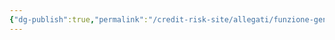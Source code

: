 ```yaml
---
{"dg-publish":true,"permalink":"/credit-risk-site/allegati/funzione-generatrice-delle-probabilita-2023-03-11-17-56-14-excalidraw/","tags":["excalidraw"]}
---
```

<style> .container {font-family: sans-serif; text-align: center;} .button-wrapper button {z-index: 1;height: 40px; width: 100px; margin: 10px;padding: 5px;} .excalidraw .App-menu_top .buttonList { display: flex;} .excalidraw-wrapper { height: 800px; margin: 50px; position: relative;} :root[dir="ltr"] .excalidraw .layer-ui__wrapper .zen-mode-transition.App-menu_bottom--transition-left {transform: none;} </style><script src="https://cdn.jsdelivr.net/npm/react@17/umd/react.production.min.js"></script><script src="https://cdn.jsdelivr.net/npm/react-dom@17/umd/react-dom.production.min.js"></script><script type="text/javascript" src="https://cdn.jsdelivr.net/npm/@excalidraw/excalidraw@0/dist/excalidraw.production.min.js"></script><div id="Funzione_generatrice_delle_probabilità_2023-03-11_1756.14.excalidraw.md"></div><script>(function(){const InitialData={"type":"excalidraw","version":2,"source":"https://excalidraw.com","elements":[{"type":"image","version":44,"versionNonce":1696355857,"isDeleted":false,"id":"1BsT5-B3TdYe-tkR91kzG","fillStyle":"hachure","strokeWidth":1,"strokeStyle":"solid","roughness":1,"opacity":100,"angle":0,"x":-189.32453155517578,"y":-138.68987274169922,"strokeColor":"transparent","backgroundColor":"transparent","width":412.63563537597656,"height":157.43636549729567,"seed":1654437023,"groupIds":[],"roundness":null,"boundElements":[],"updated":1678553779268,"link":null,"locked":false,"status":"pending","fileId":"5ae8db8f4407980b893546cea320a50a5e61c19b","scale":[1,1]},{"id":"kraRyFBu1vJzxkv3Xs2Lx","type":"ellipse","x":99.0179117136988,"y":-79.86990334670168,"width":62.9566061085668,"height":54.898155475484884,"angle":0,"strokeColor":"#d9480f","backgroundColor":"transparent","fillStyle":"hachure","strokeWidth":1,"strokeStyle":"solid","roughness":1,"opacity":100,"groupIds":[],"roundness":{"type":2},"seed":1034353553,"version":44,"versionNonce":1594644671,"isDeleted":false,"boundElements":null,"updated":1678557264786,"link":null,"locked":false},{"id":"DQPBT3s9","type":"text","x":100.3782844543457,"y":-101.8378971158541,"width":103.4764404296875,"height":13.90812371366767,"angle":0,"strokeColor":"#d9480f","backgroundColor":"transparent","fillStyle":"hachure","strokeWidth":1,"strokeStyle":"solid","roughness":1,"opacity":100,"groupIds":[],"roundness":null,"seed":689034929,"version":92,"versionNonce":2093600945,"isDeleted":false,"boundElements":null,"updated":1678557277181,"link":null,"locked":false,"text":"Funzione di densità","rawText":"Funzione di densità","fontSize":11.126498970934144,"fontFamily":1,"textAlign":"left","verticalAlign":"top","baseline":9.90812371366767,"containerId":null,"originalText":"Funzione di densità"}],"appState":{"theme":"light","viewBackgroundColor":"#ffffff","currentItemStrokeColor":"#d9480f","currentItemBackgroundColor":"transparent","currentItemFillStyle":"hachure","currentItemStrokeWidth":1,"currentItemStrokeStyle":"solid","currentItemRoughness":1,"currentItemOpacity":100,"currentItemFontFamily":1,"currentItemFontSize":20,"currentItemTextAlign":"left","currentItemStartArrowhead":null,"currentItemEndArrowhead":"arrow","scrollX":316.5526428222656,"scrollY":216.28657036414512,"zoom":{"value":2},"currentItemRoundness":"round","gridSize":null,"colorPalette":{}},"files":{}};InitialData.scrollToContent=true;App=()=>{const e=React.useRef(null),t=React.useRef(null),[n,i]=React.useState({width:void 0,height:void 0});return React.useEffect(()=>{i({width:t.current.getBoundingClientRect().width,height:t.current.getBoundingClientRect().height});const e=()=>{i({width:t.current.getBoundingClientRect().width,height:t.current.getBoundingClientRect().height})};return window.addEventListener("resize",e),()=>window.removeEventListener("resize",e)},[t]),React.createElement(React.Fragment,null,React.createElement("div",{className:"excalidraw-wrapper",ref:t},React.createElement(ExcalidrawLib.Excalidraw,{ref:e,width:n.width,height:n.height,initialData:InitialData,viewModeEnabled:!0,zenModeEnabled:!0,gridModeEnabled:!1})))},excalidrawWrapper=document.getElementById("Funzione_generatrice_delle_probabilità_2023-03-11_1756.14.excalidraw.md");ReactDOM.render(React.createElement(App),excalidrawWrapper);})();</script>